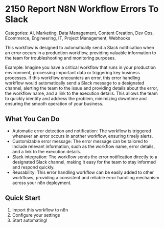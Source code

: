 # 2150 Report N8N Workflow Errors To Slack

Categories: AI, Marketing, Data Management, Content Creation, Dev Ops, Ecommerce, Engineering, IT, Project Management, Webhooks

This workflow is designed to automatically send a Slack notification when an error occurs in a production workflow, providing valuable information to the team for troubleshooting and monitoring purposes.

Example: Imagine you have a critical workflow that runs in your production environment, processing important data or triggering key business processes. If this workflow encounters an error, this error handling workflow would automatically send a Slack message to a designated channel, alerting the team to the issue and providing details about the error, the workflow name, and a link to the execution details. This allows the team to quickly identify and address the problem, minimizing downtime and ensuring the smooth operation of your business.

## What You Can Do
- Automatic error detection and notification: The workflow is triggered whenever an error occurs in another workflow, ensuring timely alerts.
- Customizable error message: The error message can be tailored to include relevant information, such as the workflow name, error details, and a link to the execution details.
- Slack integration: The workflow sends the error notification directly to a designated Slack channel, making it easy for the team to stay informed and respond quickly.
- Reusability: This error handling workflow can be easily added to other workflows, providing a consistent and reliable error handling mechanism across your n8n deployment.

## Quick Start
1. Import this workflow to n8n
2. Configure your settings
3. Start automating!


